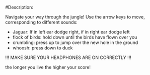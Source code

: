 #Description:

Navigate your way through the jungle! Use the arrow keys to move, corresponding to different sounds:

  * Jaguar: If in left ear dodge right, if in right ear dodge left
  * flock of birds: hold down until the birds have flown over you
  * crumbling: press up to jump over the new hole in the ground
  * whoosh: press down to duck

!!! MAKE SURE YOUR HEADPHONES ARE ON CORRECTLY !!!

the longer you live the higher your score!
